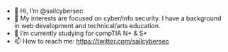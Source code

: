 - 👋 Hi, I’m @sailcybersec
- 👀 My interests are focused on cyber/info security. I have a background in web development and technical/arts education.
- 🌱 I’m currently studying for compTIA N+ & S+
- 📫 How to reach me:
https://twitter.com/sailcybersec

<!---
sailcybersec/sailcybersec is a ✨ special ✨ repository because its `README.md` (this file) appears on your GitHub profile.
You can click the Preview link to take a look at your changes.
--->
